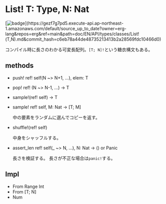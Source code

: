 # List! T: Type, N: Nat

[![badge](https://img.shields.io/endpoint.svg?url=https%3A%2F%2Fgezf7g7pd5.execute-api.ap-northeast-1.amazonaws.com%2Fdefault%2Fsource_up_to_date%3Fowner%3Derg-lang%26repos%3Derg%26ref%3Dmain%26path%3Ddoc/EN/API/types/classes/List!(T,N).md%26commit_hash%3Dc6eb78a44de48735213413b2a28569fdc10466d0)](https://gezf7g7pd5.execute-api.ap-northeast-1.amazonaws.com/default/source_up_to_date?owner=erg-lang&repos=erg&ref=main&path=doc/EN/API/types/classes/List!(T,N).md&commit_hash=c6eb78a44de48735213413b2a28569fdc10466d0)

コンパイル時に長さのわかる可変長配列。`[T; N]!`という糖衣構文もある。

## methods

* push! ref! self(N ~> N+1, ...), elem: T

* pop! ref! (N ~> N-1, ...) -> T

* sample!(ref! self) -> T
* sample! ref! self, M: Nat -> [T; M]

  中の要素をランダムに選んでコピーを返す。

* shuffle!(ref! self)

  中身をシャッフルする。

* assert_len ref! self(_ ~> N, ...), N: Nat -> () or Panic

  長さを検証する。
  長さが不正な場合は`panic!`する。

## Impl

* From Range Int
* From [T; N]
* Num

